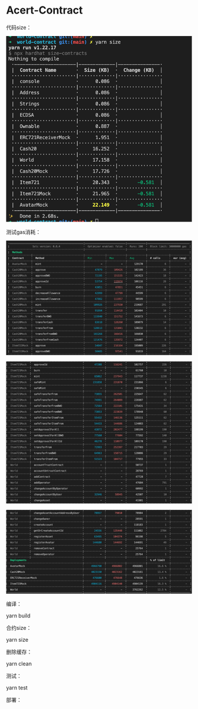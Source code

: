 # Acert-Contract

代码size：

![1652776608192.png](image/README/1652776608192.png)

测试gas消耗：

![1652777261087.png](image/README/1652777261087.png)

![1652777323154.png](image/README/1652777323154.png)

![1652777348795.png](image/README/1652777348795.png)

编译：

yarn build

合约size：

yarn size

删除缓存：

yarn clean

测试：

yarn test

部署：
